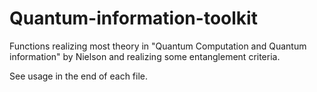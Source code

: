 # Quantum-information-toolkit
Functions realizing most theory 
in "Quantum Computation and Quantum information" by Nielson
and 
realizing some entanglement criteria.

See usage in the end of each file. 
